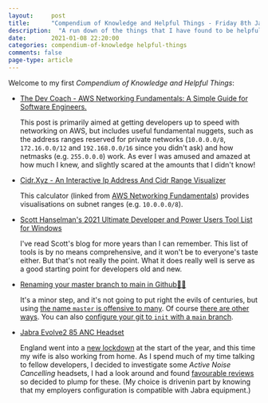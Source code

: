 ```yaml
---
layout: 	post
title:  	"Compendium of Knowledge and Helpful Things - Friday 8th January, 2021"
description:  "A run down of the things that I have found to be helpful and interesting this week"
date:   	2021-01-08 22:20:00
categories: compendium-of-knowledge helpful-things
comments: false
page-type: article
---
```


Welcome to my first _Compendium of Knowledge and Helpful Things_:

* [The Dev Coach - AWS Networking Fundamentals: A Simple Guide for Software Engineers.](https://www.thedevcoach.co.uk/engineers-guide-aws-networking-fundamentals/)

  This post is primarily aimed at getting developers up to speed with networking on AWS, but includes useful fundamental nuggets, such as the address ranges reserved for private networks (`10.0.0.0/8`, `172.16.0.0/12` and `192.168.0.0/16` since you didn't ask) and how netmasks (e.g. `255.0.0.0`) work. As ever I was amused and amazed at how much I knew, and slightly scared at the amounts that I didn't know!

* [Cidr.Xyz - An Interactive Ip Address And Cidr Range Visualizer](https://cidr.xyz/)

  This calculator (linked from [AWS Networking Fundamentals](https://www.thedevcoach.co.uk/engineers-guide-aws-networking-fundamentals/)) provides visualisations on subnet ranges (e.g. `10.0.0.0/8`).

* [Scott Hanselman's 2021 Ultimate Developer and Power Users Tool List for Windows](https://www.hanselman.com/blog/scott-hanselmans-2021-ultimate-developer-and-power-users-tool-list-for-windows)

  I've read Scott's blog for more years than I can remember. This list of tools is by no means comprehensive, and it won't be to everyone's taste either. But that's not really the point. What it does really well is serve as a good starting point for developers old and new.

* [Renaming your master branch to main in Github👩‍💻](https://dev.to/tracycss/renaming-your-master-branch-to-main-in-github-24cm)

  It's a minor step, and it's not going to put right the evils of centuries, but using [the name `master` is offensive to many](https://sfconservancy.org/news/2020/jun/23/gitbranchname/). Of course [there are other ways](https://www.hanselman.com/blog/easily-rename-your-git-default-branch-from-master-to-main). You can also [configure your git to `init` with a `main` branch](https://stackoverflow.com/a/50880622/747649).

* [Jabra Evolve2 85 ANC Headset](https://www.jabra.co.uk/business/office-headsets/jabra-evolve/jabra-evolve2-85)

  England went into a [new lockdown](https://www.theguardian.com/world/2021/jan/04/england-to-enter-toughest-covid-lockdown-since-march) at the start of the year, and this time my wife is also working from home. As I spend much of my time talking to fellow developers, I decided to investigate some _Active Noise Cancelling_ headsets, I had a look around and found [favourable reviews](https://www.gadgetguy.com.au/jabra-evolve2-85/) so decided to plump for these. (My choice is drivenin part by knowing that my employers configuration is compatible with Jabra equipment.)